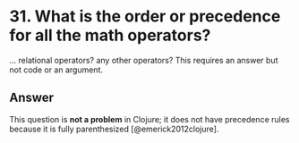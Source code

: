# 31. What is the order or precedence for all the math operators? 

... relational operators? any other operators? This requires an answer but not code or an argument. 

## Answer

This question is __not a problem__ in Clojure; it does not have precedence rules because it is fully parenthesized [@emerick2012clojure].
